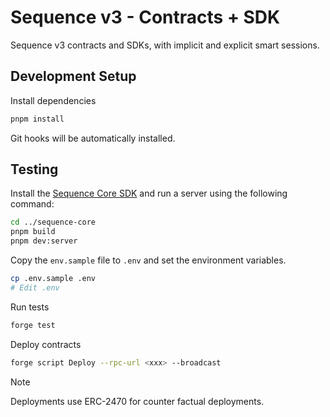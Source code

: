 # Sequence v3 - Contracts + SDK

Sequence v3 contracts and SDKs, with implicit and explicit smart sessions.

## Development Setup

Install dependencies

```sh
pnpm install
```

Git hooks will be automatically installed.

## Testing

Install the [Sequence Core SDK](https://github.com/0xsequence/sequence-core) and run a server using the following command:

```sh
cd ../sequence-core
pnpm build
pnpm dev:server
```

Copy the `env.sample` file to `.env` and set the environment variables.

```sh
cp .env.sample .env
# Edit .env
```

Run tests

```sh
forge test
```

Deploy contracts

```sh
forge script Deploy --rpc-url <xxx> --broadcast
```


> [!NOTE]
> Deployments use ERC-2470 for counter factual deployments.
